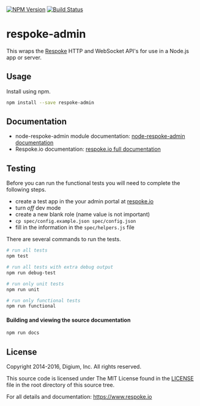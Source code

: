
[![NPM Version](https://badge.fury.io/js/respoke-admin.svg)](https://badge.fury.io/js/respoke-admin)
[![Build Status](https://travis-ci.org/respoke/node-respoke-admin.svg)](https://travis-ci.org/respoke/node-respoke-admin)

# respoke-admin

This wraps the [Respoke][respoke] HTTP and WebSocket API's for use in a Node.js
app or server.

[respoke]: https://respoke.io "respoke.io"

## Usage

Install using npm.

```bash
npm install --save respoke-admin
```

## Documentation
- node-respoke-admin module documentation: [node-respoke-admin documentation][node-respoke-admin]
- Respoke.io documentation: [respoke.io full documentation][respoke-docs]

[node-respoke-admin]: https://respoke.github.io/node-respoke-admin "node-respoke-admin documentation"
[respoke-docs]: https://docs.respoke.io "full respoke documentation"

## Testing

Before you can run the functional tests you will need to complete the following
steps.

- create a test app in the your admin portal at [respoke.io][respoke]
- turn *off* dev mode
- create a new blank role (name value is not important)
- `cp spec/config.example.json spec/config.json`
- fill in the information in the `spec/helpers.js` file

There are several commands to run the tests.

```bash
# run all tests
npm test

# run all tests with extra debug output
npm run debug-test

# run only unit tests
npm run unit

# run only functional tests
npm run functional
```

#### Building and viewing the source documentation

```bash
npm run docs
```

## License

Copyright 2014-2016, Digium, Inc.
All rights reserved.

This source code is licensed under The MIT License found in the
[LICENSE](LICENSE) file in the root directory of this source tree.

For all details and documentation:  https://www.respoke.io
